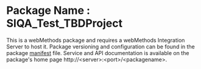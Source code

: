 # Package Name : SIQA_Test_TBDProject
This is a webMethods package and requires a webMethods Integration Server to host it. Package versioning and configuration can be found in the package [manifest](./SIQA_Test_TBDProject/manifest.v3) file. Service and API documentation is available on the package's home page http://&lt;server&gt;:&lt;port&gt;/&lt;packagename>.